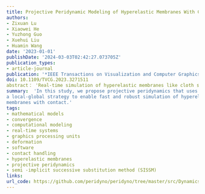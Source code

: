 ```yaml
---
title: Projective Peridynamic Modeling of Hyperelastic Membranes With Contact
authors:
- Zixuan Lu
- Xiaowei He
- Yuzhong Guo
- Xuehui Liu
- Huamin Wang
date: '2023-01-01'
publishDate: '2024-03-03T02:42:27.073705Z'
publication_types:
- article-journal
publication: '*IEEE Transactions on Visualization and Computer Graphics*'
doi: 10.1109/TVCG.2023.3271511
abstract： 'Real-time simulation of hyperelastic membranes like cloth still faces a lot of challenges, such as hyperplasticity modeling and contact handling. In this study, we propose projective peridynamics that uses a local-global strategy to enable fast and robust simulation of hyperelastic membranes with contact. In the global step, we propose a semi-implicit strategy to linearize the governing equation for hyperelastic materials that are modeled with peridynamics. By decomposing the first Piola-Kirchhoff stress tensor into a positive and a negative part, successive substitutions can be taken to solve the nonlinear problems. Convergence is guaranteed by further addressing the overshooting problem. Since our global step solve requires no energy summation and dot product operations over the entire problem, it fits into GPU implementation perfectly. In the local step, we further present a GPU-friendly gradient descent method to prevent interpenetration by solving an optimization problem independently. Putting the global and local solves together, experiments show that our method is robust and efficient in simulating complex models of membranes involving hyperelastic materials and contact.'
summary:  'In this study, we propose projective peridynamics that uses
a local-global strategy to enable fast and robust simulation of hyperelastic
membranes with contact.'
tags:
- mathematical models
- convergence
- computational modeling
- real-time systems
- graphics processing units
- deformation
- software
- contact handling
- hyperelastic membranes
- projective peridynamics
- semi -implicit successive substitution method (SISSM)
links:
url_code: https://github.com/peridyno/peridyno/tree/master/src/Dynamics/Cuda/Peridynamics
---
```

